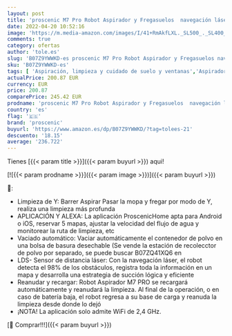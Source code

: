 ```yaml
---
layout: post
title: 'proscenic M7 Pro Robot Aspirador y Fregasuelos  navegación láser LDS  2700Pa Barrer aspirar Pasar la mopa y Fregar  Programable por App  Compatible Alexa'
date: 2022-04-20 10:52:16
image: 'https://m.media-amazon.com/images/I/41+RmAkfLXL._SL500_._SL400_.jpg'
comments: true
category: ofertas
author: 'tole.es'
slug: 'B07Z9YWWKD-es proscenic M7 Pro Robot Aspirador y Fregasuelos navegación...'
sku: 'B07Z9YWWKD-es'
tags: [ 'Aspiración, limpieza y cuidado de suelo y ventanas','Aspiradoras','Hogar y cocina','Robots aspiradores','alexa','proscenic','🇪🇸', ]
actualPrice: 200.87 EUR
currency: EUR
price: 200.87
comparePrice: 245.42 EUR
prodname: 'proscenic M7 Pro Robot Aspirador y Fregasuelos  navegación láser LDS  2700Pa Barrer aspirar Pasar la mopa y Fregar  Programable por App  Compatible Alexa'
country: 'es'
flag: '🇪🇸'
brand: 'proscenic'
buyurl: 'https://www.amazon.es/dp/B07Z9YWWKD/?tag=tolees-21'
descuento: '18.15'
average: '236.722'
---
```


Tienes [{{< param title >}}]({{< param buyurl >}}) aqui!

[![{{< param prodname >}}]({{< param image >}})]({{< param buyurl >}})

🔎:

- Limpieza de Y: Barrer Aspirar Pasar la mopa y fregar por modo de Y, realiza una limpieza más profunda
- APLICACIÓN Y ALEXA: La aplicación ProscenicHome apta para Android o iOS, reservar 5 mapas, ajustar la velocidad del flujo de agua y monitorear la ruta de limpieza, etc
- Vaciado automático: Vaciar automáticamente el contenedor de polvo en una bolsa de basura desechable (Se vende la estación de recolecctor de polvo por separado, se puede buscar B07ZQ41XQ6 en
- LDS- Sensor de distancia láser: Con la navegación láser, el robot detecta el 98% de los obstáculos, registra toda la información en un mapa y desarrolla una estrategia de succión lógica y eficiente
- Reanudar y recargar: Robot Aspirador M7 PRO se recargará automáticamente y reanudará la limpieza. Al final de la operación, o en caso de batería baja, el robot regresa a su base de carga y reanuda la limpieza desde donde lo dejó
- ¡NOTA! La aplicación solo admite WiFi de 2,4 GHz.

[🛒 Comprar!!!]({{< param buyurl >}})
